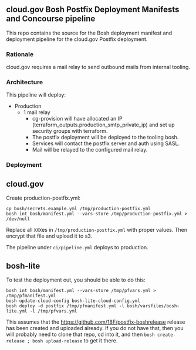 ## cloud.gov Bosh Postfix Deployment Manifests and Concourse pipeline

This repo contains the source for the Bosh deployment manifest and deployment pipeline for the cloud.gov Postfix deployment.

### Rationale
cloud.gov requires a mail relay to send outbound mails from internal tooling.

### Architecture
This pipeline will deploy:
* Production
  * 1 mail relay
    * cg-provision will have allocated an IP (terraform_outputs.production_smtp_private_ip) and set up security groups with terraform.
    * The postfix deployment will be deployed to the tooling bosh. 
    * Services will contact the postfix server and auth using SASL.
    * Mail will be relayed to the configured mail relay.

### Deployment
## cloud.gov

Create production-postfix.yml:
```
cp bosh/secrets.example.yml /tmp/production-postfix.yml
bosh int bosh/manifest.yml --vars-store /tmp/production-postfix.yml > /dev/null
```
Replace all `XXX`es in `/tmp/production-postfix.yml` with proper values.  Then encrypt that file and upload it to s3.

The pipeline under `ci/pipeline.yml` deploys to production.

## bosh-lite

To test the deployment out, you should be able to do this:
```
bosh int bosh/manifest.yml --vars-store /tmp/pfvars.yml > /tmp/pfmanifest.yml
bosh update-cloud-config bosh-lite-cloud-config.yml
bosh deploy -d postfix /tmp/pfmanifest.yml -l bosh/varsfiles/bosh-lite.yml -l /tmp/pfvars.yml
```
This assumes that the https://github.com/18F/postfix-boshrelease release has been created and uploaded already.  If you do not have that, then you will probably need to clone that repo, cd into it, and then `bosh create-release ; bosh upload-release` to get it there.
